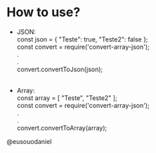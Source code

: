 # How to use?


- JSON: <br>
const json = {
	"Teste": true,
	"Teste2": false
};<br>
const  convert  =  require('convert-array-json');<br>
.<br>
.<br>
convert.convertToJson(json);<br><br>

- Array: <br>
const array = [
	"Teste",
	"Teste2"
]; <br>
const  convert  =  require('convert-array-json');<br>
.<br>
.<br>
convert.convertToArray(array);


@eusouodaniel